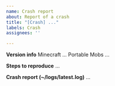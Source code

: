 ```yaml
---
name: Crash report
about: Report of a crash
title: "[Crash] ..."
labels: Crash
assignees: ''

---
```


**Version info**
Minecraft ...
Portable Mobs ...

**Steps to reproduce**
...

**Crash report (~/logs/latest.log)** 
...
